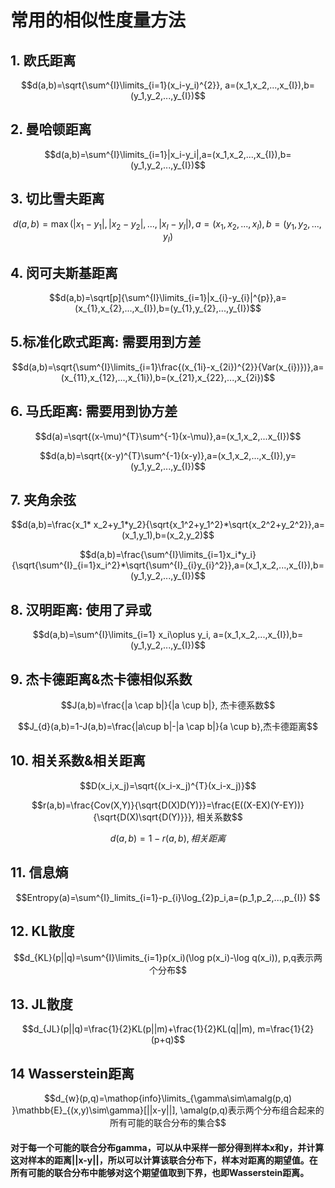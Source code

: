 # 常用的相似性度量方法

## 1. 欧氏距离

$$d(a,b)=\sqrt{\sum^{I}\limits_{i=1}(x_i-y_i)^{2}}, a=(x_1,x_2,...,x_{I}),b=(y_1,y_2,...,y_{I})$$

## 2. 曼哈顿距离

$$d(a,b)=\sum^{I}\limits_{i=1}|x_i-y_i|,a=(x_1,x_2,...,x_{I}),b=(y_1,y_2,...,y_{I})$$

## 3. 切比雪夫距离

$$d(a,b)=\max(|x_1-y_1|,|x_2-y_2|,...,|x_{I}-y_{I}|),a=(x_1,x_2,...,x_{I}),b=(y_1,y_2,...,y_{I})$$

## 4. 闵可夫斯基距离

$$d(a,b)=\sqrt[p]{\sum^{I}\limits_{i=1}|x_{i}-y_{i}|^{p}},a=(x_{1},x_{2},...,x_{I}),b=(y_{1},y_{2},...,y_{I})$$

## 5.标准化欧式距离: 需要用到方差

$$d(a,b)=\sqrt{\sum^{I}\limits_{i=1}\frac{(x_{1i}-x_{2i})^{2}}{Var(x_{i})})},a=(x_{11},x_{12},...,x_{1i}),b=(x_{21},x_{22},...,x_{2i})$$

## 6. 马氏距离: 需要用到协方差

$$d(a)=\sqrt{(x-\mu)^{T}\sum^{-1}(x-\mu)},a=(x_1,x_2,...x_{I})$$

$$d(a,b)=\sqrt{(x-y)^{T}\sum^{-1}(x-y)},a=(x_1,x_2,...,x_{I}),y=(y_1,y_2,...,y_{I})$$

## 7. 夹角余弦

$$d(a,b)=\frac{x_1* x_2+y_1*y_2}{\sqrt{x_1^2+y_1^2}*\sqrt{x_2^2+y_2^2}},a=(x_1,y_1),b=(x_2,y_2)$$

$$d(a,b)=\frac{\sum^{I}\limits_{i=1}x_i*y_i}{\sqrt{\sum^{I}_{i=1}x_i^2}*\sqrt{\sum^{I}_{i}y_{i}^2}},a=(x_1,x_2,...,x_{I}),b=(y_1,y_2,...,y_{I})$$

## 8. 汉明距离: 使用了异或

$$d(a,b)=\sum^{I}\limits_{i=1} x_i\oplus y_i, a=(x_1,x_2,...,x_{I}),b=(y_1,y_2,...,y_{I})$$

## 9. 杰卡德距离&杰卡德相似系数

$$J(a,b)=\frac{|a \cap b|}{|a \cup b|}, 杰卡德系数$$

$$J_{d}(a,b)=1-J(a,b)=\frac{|a\cup b|-|a \cap b|}{a \cup b},杰卡德距离$$

## 10. 相关系数&相关距离

$$D(x_i,x_j)=\sqrt{(x_i-x_j)^{T}(x_i-x_j)}$$

$$r(a,b)=\frac{Cov(X,Y)}{\sqrt{D(X)D(Y)}}=\frac{E((X-EX)(Y-EY))}{\sqrt{D(X)\sqrt{D(Y)}}}, 相关系数$$

$$d(a,b)=1-r(a,b),相关距离$$

## 11. 信息熵

$$Entropy(a)=\sum^{I}_limits_{i=1}-p_{i}\log_{2}p_i,a=(p_1,p_2,...,p_{I}) $$

## 12. KL散度

$$d_{KL}(p||q)=\sum^{I}\limits_{i=1}p(x_i)(\log p(x_i)-\log q(x_i)), p,q表示两个分布$$

## 13. JL散度

$$d_{JL}(p||q)=\frac{1}{2}KL(p||m)+\frac{1}{2}KL(q||m), m=\frac{1}{2}(p+q)$$

## 14 Wasserstein距离

$$d_{w}(p,q)=\mathop{info}\limits_{\gamma\sim\amalg(p,q) }\mathbb{E}_{(x,y)\sim\gamma}[||x-y||], \amalg(p,q)表示两个分布组合起来的所有可能的联合分布的集合$$

#### 对于每一个可能的联合分布gamma，可以从中采样一部分得到样本x和y，并计算这对样本的距离||x-y||，所以可以计算该联合分布下，样本对距离的期望值。在所有可能的联合分布中能够对这个期望值取到下界，也即Wasserstein距离。
